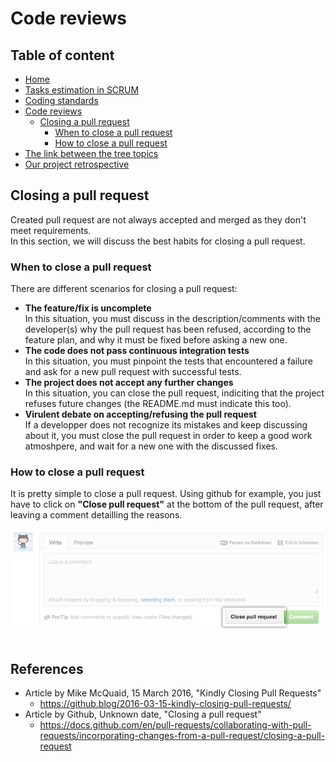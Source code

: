 # Code reviews

## Table of content
* [Home](/README.md)
* [Tasks estimation in SCRUM](/readme-content/tasks-estimation.md)
* [Coding standards](/readme-content/coding-standards.md)
* [Code reviews](/readme-content/code-reviews.md)
    * [Closing a pull request](#closing-a-pull-request-br)
        * [When to close a pull request](#when-to-close-a-pull-requestbr)
        * [How to close a pull request](#how-to-close-a-pull-requestbr)
* [The link between the tree topics](/readme-content/topics-link.md)
* [Our project retrospective](/readme-content/project-retrospective.md)


## Closing a pull request <br>

Created pull request are not always accepted and merged as they don't meet requirements.<br>
In this section, we will discuss the best habits for closing a pull request.<br>

### When to close a pull request<br>

There are different scenarios for closing a pull request:<br>

* <b>The feature/fix is uncomplete</b><br>
In this situation, you must discuss in the description/comments with the developer(s) why the pull request has been refused, according to the feature plan, and why it must be fixed before asking a new one.
* <b>The code does not pass continuous integration tests</b><br>
In this situation, you must pinpoint the tests that encountered a failure and ask for a new pull request with successful tests.
* <b>The project does not accept any further changes</b><br>
In this situation, you can close the pull request, indiciting that the project refuses future changes (the README.md must indicate this too).
* <b>Virulent debate on accepting/refusing the pull request</b><br>
If a developper does not recognize its mistakes and keep discussing about it, you must close the pull request in order to keep a good work atmoshpere, and wait for a new one with the discussed fixes.

### How to close a pull request<br>

It is pretty simple to close a pull request. Using github for example, you just have to click on <b>"Close pull request"</b> at the bottom of the pull request, after leaving a comment detailling the reasons.<br>

<img src="./pictures/code-reviews/close-a-pull-request/pull-request-close.png"><br><br>

## References

- Article by Mike McQuaid, 15 March 2016, "Kindly Closing Pull Requests"
    - https://github.blog/2016-03-15-kindly-closing-pull-requests/
- Article by Github, Unknown date, "Closing a pull request"
    - https://docs.github.com/en/pull-requests/collaborating-with-pull-requests/incorporating-changes-from-a-pull-request/closing-a-pull-request